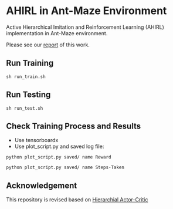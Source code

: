 # AHIRL in Ant-Maze Environment
Active Hierarchical Imitation and Reinforcement Learning (AHIRL) implementation in Ant-Maze environment.

Please see our [report](https://chrisyrniu.github.io/files/report_ahirl.pdf) of this work.

## Run Training
`sh run_train.sh`

## Run Testing
`sh run_test.sh`

## Check Training Process and Results
* Use tensorboardx
* Use plot_script.py and saved log file:

`python plot_script.py saved/ name Reward`

`python plot_script.py saved/ name Steps-Taken`

## Acknowledgement
This repository is revised based on [Hierarchial Actor-Critic](https://github.com/andrew-j-levy/Hierarchical-Actor-Critc-HAC-)
